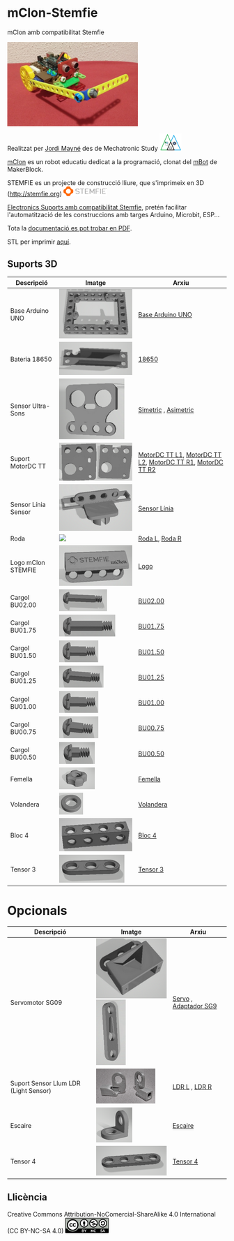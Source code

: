 # mClon-Stemfie

mClon amb compatibilitat Stemfie

<img src="Imatges/mClon-Stemfie.png" width="300" />

Realitzat per [Jordi Mayné](https://github.com/maynej) des de Mechatronic Study <img src="Imatges/Logo3senseFons.png" width="50" />

[mClon](https://tecnoloxia.org/mclon) es un robot educatiu dedicat a la programació, clonat del [mBot](https://www.makeblock.com) de MakerBlock. 

STEMFIE es un projecte de construcció lliure, que s'imprimeix en 3D (http://stemfie.org) <img src="Imatges/LogoSTEMFIE.png" width="100" />

[Electronics Suports amb compatibilitat Stemfie](https://github.com/maynej/Electronics-Stemfie), pretén facilitar l'automatització de les construccions amb targes Arduino, Microbit, ESP... 

Tota la [documentació es pot trobar en PDF](https://github.com/maynej/mClon-Stemfie/tree/main/DOC).

STL per imprimir [aquí](https://github.com/maynej/mClon-Stemfie/tree/main/STL_mClonSTEMFIE).

## Suports 3D
  
Descripció         | Imatge          | Arxiu         
------------- | ------------- | ------------- 
Base Arduino UNO |![](Imatges/ArduinoUNOBase.png) | [Base Arduino UNO](STL_mClonSTEMFIE/ArduinoUNOBase_mClonSTEMFIE.stl)
Bateria 18650 |![](Imatges/18650Holder.png) | [18650](STL_mClonSTEMFIE/18650Holder_mClonSTEMFIE.stl)
Sensor Ultra-Sons |![](Imatges/USSymmetricSensor4V.png) | [Simetric](STL_mClonSTEMFIE/USSymmetricSensor4V_mClonSTEMFIE.stl) , [Asimetric](STL_mClonSTEMFIE/USAsymmetricSensor4V_mClonSTEMFIE.stl)
Suport MotorDC TT |![](Imatges/MotorSupport.png) | [MotorDC TT L1](STL_mClonSTEMFIE/MotorDCTT_L1_mClonSTEMFIE.stl), [MotorDC TT L2](STL_mClonSTEMFIE/MotorDCTT_L2_mClonSTEMFIE.stl), [MotorDC TT R1](STL_mClonSTEMFIE/MotorDCTT_R1_mClonSTEMFIE.stl), [MotorDC TT R2](STL_mClonSTEMFIE/MotorDCTT_R2_mClonSTEMFIE.stl) 
Sensor Línia Sensor |![](Imatges/LineSensor.png) | [Sensor Línia](STL_mClonSTEMFIE/LineSensor_mClonSTEMFIE.stl)
Roda |![](Imatges/Roda1.jpg) | [Roda L](STL_mClonSTEMFIE/Wheel_1L_mClonSTEMFIE.stl), [Roda R](STL_mClonSTEMFIE/Wheel_1R_mClonSTEMFIE.stl)
Logo mClon STEMFIE |![](Imatges/Logo_mClonSTEMFIE.png) | [Logo](STL_mClonSTEMFIE/Logo4_mClonSTEMFIE.stl)
Cargol BU02.00 |![](Imatges/BU02.00.png) | [BU02.00](STL_mClonSTEMFIE/ShoulderScrewRHDRHBU02.00-SPN-SSC-0048.stl)
Cargol BU01.75 |![](Imatges/BU01.75.png) | [BU01.75](STL_mClonSTEMFIE/ShoulderScrewRHDRHBU01.75-SPN-SSC-0047.stl)
Cargol BU01.50 |![](Imatges/BU01.00.png) | [BU01.50](STL_mClonSTEMFIE/ShoulderScrewRHDRHBU01.50-SPN-SSC-0046.stl)
Cargol BU01.25 |![](Imatges/BU01.25.png) | [BU01.25](STL_mClonSTEMFIE/ShoulderScrewRHDRHBU01.25-SPN-SSC-0045.stl)
Cargol BU01.00 |![](Imatges/BU01.00.png) | [BU01.00](STL_mClonSTEMFIE/ShoulderScrewRHDRHBU01.00-SPN-SSC-0044.stl)
Cargol BU00.75 |![](Imatges/BU00.75.png) | [BU00.75](STL_mClonSTEMFIE/ShoulderScrewRHD_RH_BU00.75-SPN-SSC-0043.stl)
Cargol BU00.50 |![](Imatges/BU00.50.png) | [BU00.50](STL_mClonSTEMFIE/ShoulderScrewRHD_RH_BU00.50-SPN-SSC-0042.stl)
Femella |![](Imatges/Nut.png) | [Femella](STL_mClonSTEMFIE/NutRHBU01.00x5mm-SPN-NUT-0001.stl)
Volandera |![](Imatges/Washer.png) | [Volandera](STL_mClonSTEMFIE/NutRHBU01.00x5mm-SPN-NUT-0001.stl)
Bloc 4 |![](Imatges/Block4.jpg) | [Bloc 4](STL_mClonSTEMFIE/beam1x1x4.stl)
Tensor 3 |![](Imatges/Brace3.png) | [Tensor 3](STL_mClonSTEMFIE/BraceSTRERRBU03x01x00.25-SPN-BRC-0002.stl)

# Opcionals 
Descripció         | Imatge          | Arxiu
------------- | ------------- | ------------- 
Servomotor SG09 |![](Imatges/Servo3H.png)![](Imatges/ServoAdapter.png) | [Servo](STL_mClonSTEMFIE/Servo3H_mClonSTEMFIE.stl) , [Adaptador SG9](STL_mClonSTEMFIE/Servo9GAdapter_Stemfie.stl)
Suport Sensor Llum LDR (Light Sensor) |![](Imatges/LDR.png) | [LDR L](STL_mClonSTEMFIE/LDRSensorL_mClonSTEMFIE.stl) , [LDR R](STL_mClonSTEMFIE/LDRSensorR_mClonSTEMFIE.stl)
Escaire |![](Imatges/1L.png) | [Escaire](STL_mClonSTEMFIE/1L.stl)
Tensor 4 |![](Imatges/Brace4.png) | [Tensor 4](STL_mClonSTEMFIE/BraceSTRERRBU04x01x00.25-SPN-BRC-0003.stl)


## Llicència

Creative Commons Attribution-NoComercial-ShareAlike 4.0 International (CC BY-NC-SA 4.0)  <img src="Imatges/CC.png" width="100" />
